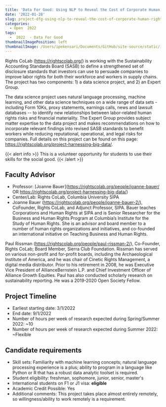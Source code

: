 ```yaml
---
title: 'Data For Good: Using NLP to Reveal the Cost of Corporate Human Rights Violations'
date: '2022-01-28'
slug: project-dfg-using-nlp-to-reveal-the-cost-of-corporate-human-rights-violations
categories:
  - Open  2022
tags:
  -  2022  - Data For Good
thumbnailImagePosition: left
thumbnailImage: /Users/ipekensari/Documents/GitHub/site-source/static/img/construction.png
---
```

Rights CoLab (https://rightscolab.org/) is working with the Sustainability Accounting Standards Board (SASB) to define a strengthened set of disclosure standards that investors can use to persuade companies to improve labor rights for both their workforce and workers in supply chains. The project has two components: 1) a data science project, and 2) an Expert Group. 

<!--more-->

The data science project uses natural language processing, machine learning, and other data science techniques on a wide range of data sets - including Form 10Ks, proxy statements, earnings calls, news and lawsuit databases -- to identify new relationships between labor-related human rights risks and financial materiality. The Expert Group provides subject matter expertise to the data project and makes recommendations on how to incorporate relevant findings into revised SASB standards to benefit workers while reducing reputational, operational, and legal risks for companies. 
Full details on this project can be found on this page: https://rightscolab.org/project-harnessing-big-data/.

{{< alert info >}}
This is a volunteer opportunity for students to use their skills for the social good.
{{< /alert >}}

## Faculty Advisor
+ Professor: [Joanne Bauer](https://rightscolab.org/people/joanne-bauer/ OR https://rightscolab.org/project-harnessing-big-data/)
+ Center/Lab: Rights CoLab, Columbia University SIPA
+ Joanne Bauer (https://rightscolab.org/people/joanne-bauer-2/), CoFounder, Rights CoLab, and Adjunct Professor, SIPA.  Bauer teaches Corporations and Human Rights at SIPA and is Senior Researcher for the Business and Human Rights Program at Columbia’s Institute for the Study of Human Rights.  She is an advisor and board member to a number of human rights organizations and initiatives, and co-founded an international initiative on Teaching Business and Human Rights. 


Paul Rissman (https://rightscolab.org/people/paul-rissman-2/), Co-Founder, Rights CoLab; Board Member, Sierra Club Foundation. Rissman has served on various non-profit and for-profit boards, including the Archaeological Institute of America, and he was chair of Cinetic Rights Management, a digital media distributor. Prior to his retirement in 2008, he was Executive Vice President of AllianceBernstein L.P. and Chief Investment Officer of Alliance Growth Equities. Paul has also conducted scholarly research on sustainability reporting. He was a 2019-2020 Open Society Fellow.

## Project Timeline
+ Earliest starting date: 3/1/2022
+ End date: 9/1/2022
+ Number of hours per week of research expected during Spring/Summer 2022: ~10
+ Number of hours per week of research expected during Summer 2022: ~Flexible

## Candidate requirements
+ Skill sets: Familiarity with machine learning concepts; natural language processing experience is a plus; ability to program in a language like Python or R that has a robust data analytic toolset is required.
+ Student eligibility: freshman, sophomore, junior, senior, master's
+ International students on F1 or J1 visa: **eligible**
+ Academic Credit Possible: Yes
+ Additional comments: This project takes place almost entirely remotely, so willingness/ability to work remotely is a requirement.

